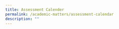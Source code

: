 ```yaml
---
title: Assessment Calender
permalink: /academic-matters/assessment-calendar
description: ""
---
```

